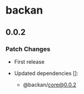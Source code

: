 # backan

## 0.0.2

### Patch Changes

- First release

- Updated dependencies []:
  - @backan/core@0.0.2

